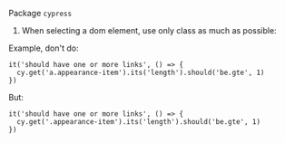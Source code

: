 Package `cypress`

1. When selecting a dom element, use only class as much as possible:

Example, don't do:
```
it('should have one or more links', () => {
  cy.get('a.appearance-item').its('length').should('be.gte', 1)
})
```

But:
```
it('should have one or more links', () => {
  cy.get('.appearance-item').its('length').should('be.gte', 1)
})
```
